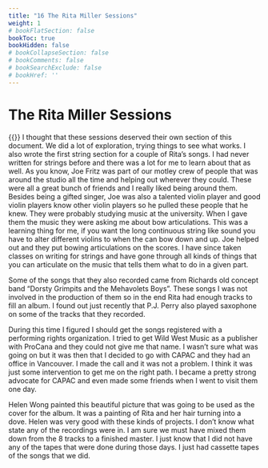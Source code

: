 ```yaml
---
title: "16 The Rita Miller Sessions"
weight: 1
# bookFlatSection: false
bookToc: true
bookHidden: false
# bookCollapseSection: false
# bookComments: false
# bookSearchExclude: false
# bookHref: ''
---
```

# The Rita Miller Sessions
{{<picture src="/images/ritaMiller.png"  width="300 px">}}
I thought that these sessions deserved their own section of this document.  We did a lot of exploration, trying things to see what works.  I also wrote the first string section for a couple of Rita’s songs.  I had never written for strings before and there was a lot for me to learn about that as well.  As you know, Joe Fritz was part of our motley crew of people that was around the studio all the time and helping out wherever they could.  These were all a great bunch of friends and I really liked being around them.  Besides being a gifted singer, Joe was also a talented violin player and good violin players know other violin players so he pulled these people that he knew.  They were probably studying music at the university.  When I gave them the music they were asking me about bow articulations.  This was a learning thing for me, if you want the long continuous string like sound you have to alter different violins to when the can bow down and up.  Joe helped out and they put bowing articulations on the scores.  I have since taken classes on writing for strings and have gone through all kinds of things that you can articulate on the music that tells them what to do in a given part.

Some of the songs that they also recorded came from Richards old concept band “Dorsty Grimpits and the Mehavolets Boys”.  These songs I was not involved in the production of them so in the end Rita had enough tracks to fill an album.  I found out just recently that P.J. Perry also played saxophone on some of the tracks that they recorded.

During this time I figured I should get the songs registered with a performing rights organization.  I tried to get Wild West Music as a publisher with ProCana and they could not give me that name.  I wasn’t sure what was going on but it was then that I decided to go with CAPAC and they had an office in Vancouver.  I made the call and it was not a problem.  I think it was just some intervention to get me on the right path.  I became a pretty strong advocate for CAPAC and even made some friends when I went to visit them one day.

Helen Wong painted this beautiful picture that was going to be used as the cover for the album.  It was a painting of Rita and her hair turning into a dove.  Helen was very good with these kinds of projects.  I don’t know what state any of the recordings were in.  I am sure we must have mixed them down from the 8 tracks to a finished master.  I just know that I did not have any of the tapes that were done during those days.  I just had cassette tapes of the songs that we did.